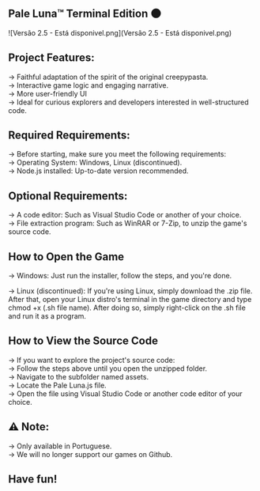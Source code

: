 Pale Luna™ Terminal Edition 🌑
------------------------------------------------------------------------------------------------------                                 

![Versão 2.5 - Está disponivel.png](Versão 2.5 - Está disponivel.png)
     
Project Features:
------------------------------------------------------------------------------------------------------
-> Faithful adaptation of the spirit of the original creepypasta.                                                                       
-> Interactive game logic and engaging narrative.                                                                                                                                              
-> More user-friendly UI                                                                                                                                              
-> Ideal for curious explorers and developers interested in well-structured code.

Required Requirements:
------------------------------------------------------------------------------------------------------
-> Before starting, make sure you meet the following requirements:                                                                       
-> Operating System: Windows, Linux (discontinued).                                                                                                                                              
-> Node.js installed: Up-to-date version recommended.

Optional Requirements:
------------------------------------------------------------------------------------------------------
-> A code editor: Such as Visual Studio Code or another of your choice.                                                                       
-> File extraction program: Such as WinRAR or 7-Zip, to unzip the game's source code.

How to Open the Game
--------------------------------------------------------------------------------------
-> Windows: Just run the installer, follow the steps, and you're done.

-> Linux (discontinued): If you're using Linux, simply download the .zip file. After that, open your Linux distro's terminal in the game directory and type chmod +x (.sh file name). After doing so, simply right-click on the .sh file and run it as a program.

How to View the Source Code
------------------------------------------------------------------------------------------------------
-> If you want to explore the project's source code:                                                                                                                                              
-> Follow the steps above until you open the unzipped folder.                                                                                                                                              
-> Navigate to the subfolder named assets.                                                                                                                                              
-> Locate the Pale Luna.js file.                                                                                                                                              
-> Open the file using Visual Studio Code or another code editor of your choice.

⚠️ Note:
------------------------------------------------------------------------------------------------------
-> Only available in Portuguese.                                                                                                        
-> We will no longer support our games on Github.

Have fun!
------------------------------------------------------------------------------------------------------
